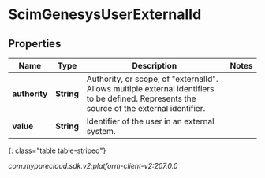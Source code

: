 # ScimGenesysUserExternalId


## Properties

| Name | Type | Description | Notes |
| ------------ | ------------- | ------------- | ------------- |
| **authority** | **String** | Authority, or scope, of \"externalId\". Allows multiple external identifiers to be defined. Represents the source of the external identifier. |  |
| **value** | **String** | Identifier of the user in an external system. |  |
{: class="table table-striped"}




_com.mypurecloud.sdk.v2:platform-client-v2:207.0.0_
